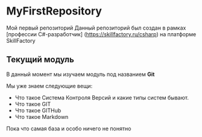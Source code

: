 # MyFirstRepository
Мой первый репозиторий
Данный репозиторий был создан в рамках [профессии C#-разработчик]
(https://skillfactory.ru/csharp) на платформе SkillFactory

## Текущий модуль
В данный момент мы изучаем модуль под названием **Git**

Мы уже знаем следующие вещи:
* Что такое Система Контроля Версий и какие типы систем бывают.
* Что такое GIT
* Что такое GITHub
* Что такое Markdown

Пока что самая база и особо ничего не понятно
